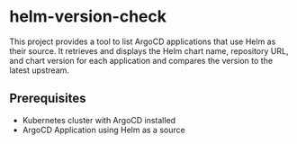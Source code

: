 # helm-version-check

This project provides a tool to list ArgoCD applications that use Helm as their source. It retrieves and displays the Helm chart name, repository URL, and chart version for each application and compares the version to the latest upstream.

## Prerequisites

- Kubernetes cluster with ArgoCD installed
- ArgoCD Application using Helm as a source
